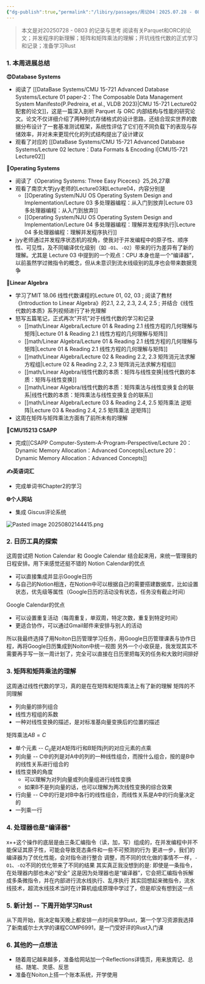 ```yaml
---
{"dg-publish":true,"permalink":"/libiry/passages/周记04｜2025.07.28 - 08.03 暑假第五周/","dgPassFrontmatter":true,"noteIcon":"","created":"2025-08-02T12:18:15.394+08:00","updated":"2025-08-02T15:27:35.199+08:00"}
---
```


> 本文是对20250728 - 0803 的记录与思考
> 阅读有关Parquet和ORC的论文；并发程序的新理解；矩阵和矩阵乘法的理解；开坑线性代数的正式学习和记录；准备学习Rust

### 1. 本周进展总结
**😍Database Systems**
- 阅读了 [[DataBase Systems/CMU 15-721 Advanced Database Systems/Lecture 01 paper-2：The Composable Data Management System Manifesto(P.Pedreira, et al., VLDB 2023)\|CMU 15-721 Lecture02配套的论文]]，这是一篇深入剖析 Parquet 与 ORC 内部结构与性能的研究论文。论文不仅详细介绍了两种列式存储格式的设计思路，还结合现实世界的数据分布设计了一套基准测试框架，系统性评估了它们在不同负载下的表现与存储效率，并对未来更现代化的列式结构提出了设计建议
- 观看了对应的 [[DataBase Systems/CMU 15-721 Advanced Database Systems/Lecture 02 lecture：Data Formats & Encoding I\|CMU15-721 Lecture02]] 

**🤔Operating Systems**
- 阅读了《Operating Systems: Three Easy Piceces》25,26,27章
- 观看了南京大学jyy老师的Lecture03和Lecture04，内容分别是
	-  [[Operating System/NJU OS Operating System Design and Implementation/Lecture 03 多处理器编程：从入门到放弃\|Lecture 03 多处理器编程：从入门到放弃]]
	-  [[Operating System/NJU OS Operating System Design and Implementation/Lecture 04 多处理器编程：理解并发程序执行\|Lecture 04 多处理器编程：理解并发程序执行]]
- jyy老师通过并发程序状态机的视角，使我对于并发编程中的原子性、顺序性、可见性，及不同编译优化级别（如 `-O1`、`-O2`）带来的行为差异有了新的理解。尤其是 Lecture 03 中提到的一个观点：CPU 本身也是一个“编译器”，以前虽然学过微指令的概念，但从未意识到流水线级别的乱序也会带来数据竞争

**📏Linear Algebra**
- 学习了MIT 18.06 线性代数课程的Lecture 01, 02, 03 ; 阅读了教材《Introduction to Linear Algebra》的2.1, 2.2, 2.3, 2.4, 2.5 ; 并结合《线性代数的本质》系列视频进行了补充理解
- 怒写五篇笔记，正式再次"开坑"对于线性代数的学习和记录
	- [[math/Linear Algebra/Lecture 01 & Reading 2.1 线性方程的几何理解与矩阵\|Lecture 01 & Reading 2.1 线性方程的几何理解与矩阵]]
	-  [[math/Linear Algebra/Lecture 01 & Reading 2.1 线性方程的几何理解与矩阵\|Lecture 01 & Reading 2.1 线性方程的几何理解与矩阵]]
	- [[math/Linear Algebra/Lecture 02 & Reading 2.2, 2.3 矩阵消元法求解方程组\|Lecture 02 & Reading 2.2, 2.3 矩阵消元法求解方程组]]
	- [[math/Linear Algebra/线性代数的本质：矩阵与线性变换\|线性代数的本质：矩阵与线性变换]]
	- [[math/Linear Algebra/线性代数的本质：矩阵乘法与线性变换复合的联系\|线性代数的本质：矩阵乘法与线性变换复合的联系]]
	- [[math/Linear Algebra/Lecture 03 & Reading 2.4, 2.5 矩阵乘法 逆矩阵\|Lecture 03 & Reading 2.4, 2.5 矩阵乘法 逆矩阵]]
- 这周在矩阵与矩阵乘法方面有了前所未有的理解

**🌠CMU15213 CSAPP**
- 完成[[CSAPP Computer-System-A-Program-Perspective/Lecture 20：Dynamic Memory Allocation：Advanced Concepts\|Lecture 20：Dynamic Memory Allocation：Advanced Concepts]]

**✍️英语词汇**
- 完成单词书Chapter2的学习

**🌐个人网站**
- 集成 Giscus评论系统

![Pasted image 20250802144415.png](/img/user/accessory/Pasted%20image%2020250802144415.png)
### 2. 日历工具的探索
这周尝试把 Notion Calendar 和 Google Calendar 结合起来用，来统一管理我的日程安排。用下来感觉还挺不错的
Notion Calendar的优点
- 可以直接集成并显示Google日历
- 与自己的Notion相连，在Notion中可以根据自己的需要搭建数据库，比如设置状态，优先级等属性（Google日历的活动没有状态，任务没有截止时间）

Google Calendar的优点
- 可以设置重复活动（每周重复，单双周，特定次数，重复到特定时间）
- 更适合协作，可以通过Gmail邮件来安排与别人的活动

所以我最终选择了用Noiton日历管理学习任务，用Google日历管理课表与协作日程，再将Google日历集成到Noiton中统一视图
另外一个小收获是，我发现其实不需要再手写一张一周计划了，完全可以直接在日历里把每天的任务和大致时间排好


### 3. 矩阵和矩阵乘法的理解
这周通过线性代数的学习，真的是在在矩阵和矩阵乘法上有了新的理解
矩阵的不同理解
- 列向量的排列组合
- 线性方程组的系数
- 一种对线性变换的描述，是对标准基向量变换后的位置的描述

矩阵乘法$AB=C$
- 单个元素 -- $C_{ij}$是对A矩阵i行和B矩阵j列的对应元素的点乘
- 列向量 -- C中的列是对A中的列的一种线性组合，而按什么组合，按的是B中的线性关系进行组合的
- 线性变换的角度
	- 可以理解为对列向量或列向量组进行线性变换
	- 如果B不是列向量的话，也可以理解为两次线性变换的综合效果
- 行向量 -- C中的行是对B中各行的线性组合，而线性关系是A中的行向量决定的
- 一列乘一行


### 4. 处理器也是"编译器"
x++这个操作的底层是由三条汇编指令（读，加，写）组成的，在并发编程中并不能保证其原子性，可能会导致竞态条件和一些不可预测的行为
更进一步，我们的编译器为了优化性能，会对指令进行整合 调整，而不同的优化做的事情不一样，`-O1`、`-O2`不同的优化带来了不同的结果
其实真正我没想到的是: 即使是一条指令，在处理器内部也未必“安全”
这是因为处理器也是“编译器”，它会把汇编指令拆解成多条微指令，并在内部进行流水线执行、乱序执行
其实回想起来微指令，流水线技术，超流水线技术当时在计算机组成原理中学过了，但是却没有想到这一点
### 5. 新计划 -- 下周开始学习Rust
从下周开始，我决定每天晚上都安排一点时间来学Rust，第一个学习资源我选择了新南威尔士大学的课程COMP6991，是一门受好评的Rust入门课

### 6. 其他的一点想法
- 随着周记越来越多，准备给网站加一个Reflections详情页，用来放周记、总结、随笔、灵感、反思
- 准备在Noiton上搭一个账本系统，开学使用